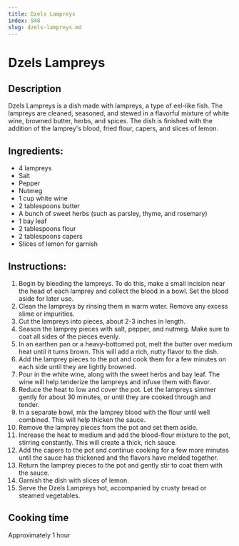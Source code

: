 ```yaml
---
title: Dzels Lampreys
index: 948
slug: dzels-lampreys.md
---
```


# Dzels Lampreys

## Description
Dzels Lampreys is a dish made with lampreys, a type of eel-like fish. The lampreys are cleaned, seasoned, and stewed in a flavorful mixture of white wine, browned butter, herbs, and spices. The dish is finished with the addition of the lamprey's blood, fried flour, capers, and slices of lemon.

## Ingredients:
- 4 lampreys
- Salt
- Pepper
- Nutmeg
- 1 cup white wine
- 2 tablespoons butter
- A bunch of sweet herbs (such as parsley, thyme, and rosemary)
- 1 bay leaf
- 2 tablespoons flour
- 2 tablespoons capers
- Slices of lemon for garnish

## Instructions:
1. Begin by bleeding the lampreys. To do this, make a small incision near the head of each lamprey and collect the blood in a bowl. Set the blood aside for later use.
2. Clean the lampreys by rinsing them in warm water. Remove any excess slime or impurities.
3. Cut the lampreys into pieces, about 2-3 inches in length.
4. Season the lamprey pieces with salt, pepper, and nutmeg. Make sure to coat all sides of the pieces evenly.
5. In an earthen pan or a heavy-bottomed pot, melt the butter over medium heat until it turns brown. This will add a rich, nutty flavor to the dish.
6. Add the lamprey pieces to the pot and cook them for a few minutes on each side until they are lightly browned.
7. Pour in the white wine, along with the sweet herbs and bay leaf. The wine will help tenderize the lampreys and infuse them with flavor.
8. Reduce the heat to low and cover the pot. Let the lampreys simmer gently for about 30 minutes, or until they are cooked through and tender.
9. In a separate bowl, mix the lamprey blood with the flour until well combined. This will help thicken the sauce.
10. Remove the lamprey pieces from the pot and set them aside.
11. Increase the heat to medium and add the blood-flour mixture to the pot, stirring constantly. This will create a thick, rich sauce.
12. Add the capers to the pot and continue cooking for a few more minutes until the sauce has thickened and the flavors have melded together.
13. Return the lamprey pieces to the pot and gently stir to coat them with the sauce.
14. Garnish the dish with slices of lemon.
15. Serve the Dzels Lampreys hot, accompanied by crusty bread or steamed vegetables.

## Cooking time
Approximately 1 hour